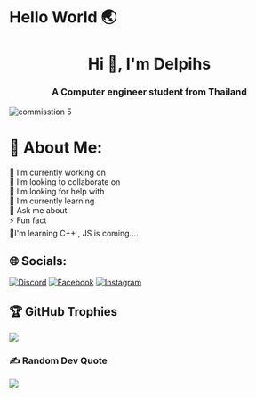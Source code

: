 # Hello World 🌏
<h1 align="center">Hi 👋, I'm Delpihs</h1>
<h3 align="center">A Computer engineer student from Thailand</h3>

![commisstion 5](https://www.wallpaperup.com/uploads/wallpapers/2013/03/29/66349/6395258b0ba2e07db6249d5ee1ac36b2-500.jpg)
>
<!-- BLOG-POST-LIST:START -->
<!-- BLOG-POST-LIST:END -->
# 💫 About Me:
🔭 I’m currently working on<br>👯 I’m looking to collaborate on<br>🤝 I’m looking for help with<br>🌱 I’m currently learning<br>💬 Ask me about<br>⚡ Fun fact<br>📖I'm learning C++ , JS is coming....


## 🌐 Socials:
[![Discord](https://img.shields.io/badge/Discord-%237289DA.svg?logo=discord&logoColor=white)](https://discord.gg/วาฬสีน้ำเงิน#8876) [![Facebook](https://img.shields.io/badge/Facebook-%231877F2.svg?logo=Facebook&logoColor=white)](https://facebook.com/K'Kong) [![Instagram](https://img.shields.io/badge/Instagram-%23E4405F.svg?logo=Instagram&logoColor=white)](https://instagram.com/kongkongkongkongkong_) 


## 🏆 GitHub Trophies
![](https://github-profile-trophy.vercel.app/?username=Delphis&theme=radical&no-frame=true&no-bg=false&margin-w=4)

### ✍️ Random Dev Quote
![](https://quotes-github-readme.vercel.app/api?type=horizontal&theme=radical)


<!-- Proudly created with GPRM ( https://gprm.itsvg.in ) -->

